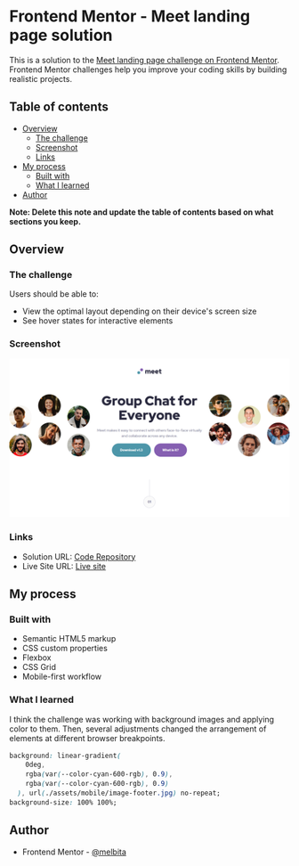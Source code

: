 # Frontend Mentor - Meet landing page solution

This is a solution to the [Meet landing page challenge on Frontend Mentor](https://www.frontendmentor.io/challenges/meet-landing-page-rbTDS6OUR). Frontend Mentor challenges help you improve your coding skills by building realistic projects.

## Table of contents

- [Overview](#overview)
  - [The challenge](#the-challenge)
  - [Screenshot](#screenshot)
  - [Links](#links)
- [My process](#my-process)
  - [Built with](#built-with)
  - [What I learned](#what-i-learned)
- [Author](#author)

**Note: Delete this note and update the table of contents based on what sections you keep.**

## Overview

### The challenge

Users should be able to:

- View the optimal layout depending on their device's screen size
- See hover states for interactive elements

### Screenshot

![](./screenshot.png)

### Links

- Solution URL: [Code Repository](https://github.com/Melbita/meet-landing-page)
- Live Site URL: [Live site](https://melbita.github.io/meet-landing-page/)

## My process

### Built with

- Semantic HTML5 markup
- CSS custom properties
- Flexbox
- CSS Grid
- Mobile-first workflow

### What I learned

I think the challenge was working with background images and applying color to them. Then, several adjustments changed the arrangement of elements at different browser breakpoints.

```css
background: linear-gradient(
    0deg,
    rgba(var(--color-cyan-600-rgb), 0.9),
    rgba(var(--color-cyan-600-rgb), 0.9)
  ), url(./assets/mobile/image-footer.jpg) no-repeat;
background-size: 100% 100%;
```

## Author

- Frontend Mentor - [@melbita](https://www.frontendmentor.io/profile/melbita)
